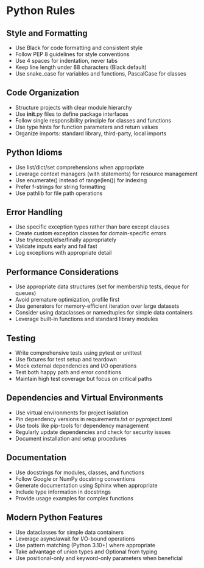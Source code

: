 # Python Rules

## Style and Formatting
- Use Black for code formatting and consistent style
- Follow PEP 8 guidelines for style conventions
- Use 4 spaces for indentation, never tabs
- Keep line length under 88 characters (Black default)
- Use snake_case for variables and functions, PascalCase for classes

## Code Organization
- Structure projects with clear module hierarchy
- Use __init__.py files to define package interfaces
- Follow single responsibility principle for classes and functions
- Use type hints for function parameters and return values
- Organize imports: standard library, third-party, local imports

## Python Idioms
- Use list/dict/set comprehensions when appropriate
- Leverage context managers (with statements) for resource management
- Use enumerate() instead of range(len()) for indexing
- Prefer f-strings for string formatting
- Use pathlib for file path operations

## Error Handling
- Use specific exception types rather than bare except clauses
- Create custom exception classes for domain-specific errors
- Use try/except/else/finally appropriately
- Validate inputs early and fail fast
- Log exceptions with appropriate detail

## Performance Considerations
- Use appropriate data structures (set for membership tests, deque for queues)
- Avoid premature optimization, profile first
- Use generators for memory-efficient iteration over large datasets
- Consider using dataclasses or namedtuples for simple data containers
- Leverage built-in functions and standard library modules

## Testing
- Write comprehensive tests using pytest or unittest
- Use fixtures for test setup and teardown
- Mock external dependencies and I/O operations
- Test both happy path and error conditions
- Maintain high test coverage but focus on critical paths

## Dependencies and Virtual Environments
- Use virtual environments for project isolation
- Pin dependency versions in requirements.txt or pyproject.toml
- Use tools like pip-tools for dependency management
- Regularly update dependencies and check for security issues
- Document installation and setup procedures

## Documentation
- Use docstrings for modules, classes, and functions
- Follow Google or NumPy docstring conventions
- Generate documentation using Sphinx when appropriate
- Include type information in docstrings
- Provide usage examples for complex functions

## Modern Python Features
- Use dataclasses for simple data containers
- Leverage async/await for I/O-bound operations
- Use pattern matching (Python 3.10+) where appropriate
- Take advantage of union types and Optional from typing
- Use positional-only and keyword-only parameters when beneficial